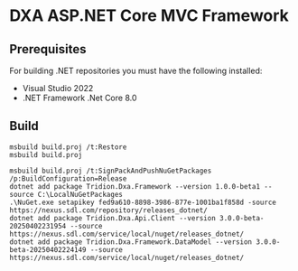 DXA ASP.NET Core MVC Framework
==============================

Prerequisites
-------------
For building .NET repositories you must have the following installed:
- Visual Studio 2022
- .NET Framework .Net Core 8.0

Build
-----
```
msbuild build.proj /t:Restore
msbuild build.proj

msbuild build.proj /t:SignPackAndPushNuGetPackages /p:BuildConfiguration=Release
dotnet add package Tridion.Dxa.Framework --version 1.0.0-beta1 --source C:\LocalNuGetPackages
.\NuGet.exe setapikey fed9a610-8898-3986-877e-1001ba1f858d -source https://nexus.sdl.com/repository/releases_dotnet/
dotnet add package Tridion.Dxa.Api.Client --version 3.0.0-beta-20250402231954 --source https://nexus.sdl.com/service/local/nuget/releases_dotnet/
dotnet add package Tridion.Dxa.Framework.DataModel --version 3.0.0-beta-20250402224149 --source https://nexus.sdl.com/service/local/nuget/releases_dotnet/
```